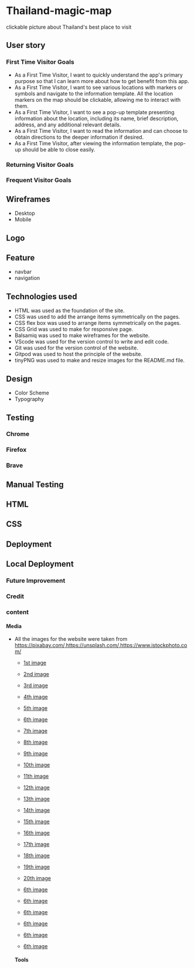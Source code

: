# Thailand-magic-map
clickable picture about Thailand's best place to visit

## User story
### First Time Visitor Goals
 - As a First Time Visitor, I want to quickly understand the app's primary purpose so that I can learn more about how to get benefit from this app.
 - As a First Time Visitor, I want to see various locations with markers or symbols and navigate to the information template. All the location markers on the map should be clickable, allowing me to interact with them.
 - As a First Time Visitor, I want to see a pop-up template presenting information about the location, including its name, brief description, address, and any additional relevant details.
 - As a First Time Visitor, I want to read the information and can choose to obtain directions to the deeper information if desired.
 - As a First Time Visitor, after viewing the information template, the pop-up should be able to close easily.
### Returning Visitor Goals


### Frequent Visitor Goals
## Wireframes
 - Desktop
 - Mobile
## Logo
## Feature
- navbar
 - navigation
 ## Technologies used
  - HTML was used as the foundation of the site.
  - CSS was used to add the arrange items symmetrically on the pages.
  - CSS flex box was used to arrange items symmetrically on the pages.
  - CSS Grid was used to make for responsive page.
  - Balsamiq was used to make wireframes for the website.
  - VScode was used for the version control to write and edit code.
  - Git was used for the version control of the website.
  - Gitpod was used to host the principle of the website.
  - tinyPNG was used to make and resize images for the README.md file.

 ## Design
  - Color Scheme
  - Typography

 ## Testing
  ### Chrome
  ### Firefox
  ### Brave
  ## Manual Testing
  ## HTML
  ## CSS
  ## Deployment
  ## Local Deployment
  ### Future Improvement
  ### Credit
  ### content
  
 #### Media
  - All the images for the website were taken  from https://pixabay.com/,https://unsplash.com/,https://www.istockphoto.com/
    - [1st image](https://www.istockphoto.com/vector/high-detailed-vector-map-gm1084799206-291079544)
    - [2nd image](https://www.istockphoto.com/vector/detailed-vector-blue-map-of-thailand-with-administrative-divisions-country-gm1484691920-510848586)
    - [3rd image](https://www.istockphoto.com/vector/map-of-thailand-infographic-vector-gm979510140-266168071)
    - [4th image](https://www.istockphoto.com/vector/administrative-vector-map-of-the-kingdom-of-thailand-with-flag-gm1411180861-461105359?clarity=false)
    - [5th image](https://www.istockphoto.com/photo/aerial-view-of-ton-sai-beach-in-koh-phi-phi-krabi-thailand-gm1441093294-480886214)
    - [6th image](https://unsplash.com/photos/jWKk-0ZBUyg)
    - [7th image](https://unsplash.com/photos/sydwCr54rf0)
    - [8th image](https://unsplash.com/photos/BwEXo_ld234)
    - [9th image](https://unsplash.com/photos/gsllxmVO4HQ)
    - [10th image](https://unsplash.com/photos/fzEOvcazEtI)
    - [11th image](https://unsplash.com/photos/xAkCM1tbUhY)
    - [12th image](https://unsplash.com/photos/m2U9C875LJQ)
    - [13th image](https://unsplash.com/photos/g5Uh7nP60FA)
    - [14th image](https://unsplash.com/photos/aVpCEGVJK0w)
    - [15th image](https://unsplash.com/photos/SHOP_CkCb6w)

    - [16th image](https://unsplash.com/photos/vo2bFbso868)

    - [17th image](https://unsplash.com/photos/mvdgoX3AsKA)

    - [18th image](https://unsplash.com/photos/cyVEOHJJDYw)

    - [19th image](https://unsplash.com/photos/Ku8pAACHNRc)

    - [20th image](https://www.istockphoto.com/photo/thailand-map-gm488547086-74166897)
    - [6th image]()
    - [6th image]()

    - [6th image]()
    - [6th image]()

    - [6th image]()

    - [6th image]()


 


    #### Tools